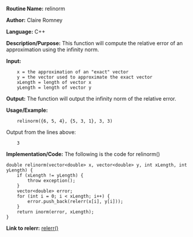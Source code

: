 **Routine Name:**       relinorm

**Author:** Claire Romney

**Language:** C++

**Description/Purpose:** This function will compute the relative error of an approximation using the infinity norm.

**Input:** 
        
        x = the approximation of an "exact" vector
        y = the vector used to approximate the exact vector
        xLength = length of vector x
        yLength = length of vector y
        
**Output:** The function will output the infinity norm of the relative error.

**Usage/Example:**

        relinorm({6, 5, 4}, {5, 3, 1}, 3, 3)
       
Output from the lines above:

        3
  
**Implementation/Code:** The following is the code for relinorm()

    double relinorm(vector<double> x, vector<double> y, int xLength, int yLength) {
	    if (xLength != yLength) {
		    throw exception();
	    }
	    vector<double> error;
	    for (int i = 0; i < xLength; i++) {
		    error.push_back(relerr(x[i], y[i]));
	    }
	    return inorm(error, xLength);
    }
    
**Link to relerr:**
  [relerr()](../resources/relerr.md)
